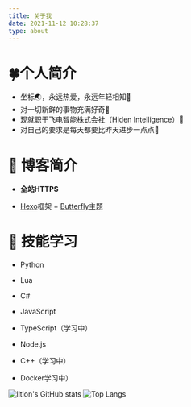 ```yaml
---
title: 关于我
date: 2021-11-12 10:28:37
type: about
---
```


# 🍀个人简介

 - 坐标🌏，永远热爱，永远年轻相知🤞
 - 对一切新鲜的事物充满好奇🧐
 - 现就职于飞电智能株式会社（Hiden Intelligence）💪
 - 对自己的要求是每天都要比昨天进步一点点👊


# 🌌 博客简介

 - **全站HTTPS**

 - [Hexo](https://hexo.io/zh-cn)框架 + [Butterfly](https://github.com/jerryc127/hexo-theme-butterfly)主题


# 🔑 技能学习

 - Python

 - Lua 

 - C#

 - JavaScript

 - TypeScript（学习中）

 - Node.js

 - C++（学习中）

 - Docker学习中）


<!--![飞电智能株式会社](Hiden_Intelligence_logo.png)

<center>

{% calendar %}
{"monthLang": "cn", "dayLang": "cn", "title": "活动日历"}
{% endcalendar %}

</center>
-->

![lition's GitHub stats](https://github-readme-stats.vercel.app/api?username=lition802&card_width=500&show_icons=true&theme=dracula)
![Top Langs](https://github-readme-stats.vercel.app/api/top-langs/?username=lition802&card_width=445&layout=compact&theme=dracula)
